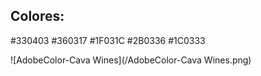 ## Colores:

#330403
#360317
#1F031C
#2B0336
#1C0333

![AdobeColor-Cava Wines](/AdobeColor-Cava Wines.png)



